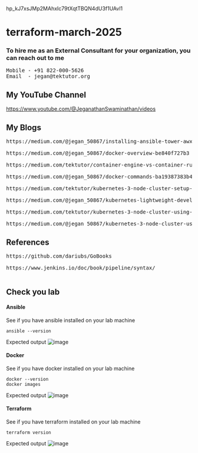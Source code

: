 hp_kJ7xsJMp2MAhxIc79tXqtTBQN4dU3f1UAvl1

# terraform-march-2025

### To hire me as an External Consultant for your organization, you can reach out to me
<pre>
Mobile - +91 822-000-5626
Email  - jegan@tektutor.org
</pre>

## My YouTube Channel
https://www.youtube.com/@JeganathanSwaminathan/videos

## My Blogs
<pre>
https://medium.com/@jegan_50867/installing-ansible-tower-awx-e46d5231357d
  
https://medium.com/@jegan_50867/docker-overview-be840f727b3

https://medium.com/tektutor/container-engine-vs-container-runtime-667a99042f3

https://medium.com/@jegan_50867/docker-commands-ba19387383b4

https://medium.com/tektutor/kubernetes-3-node-cluster-setup-50943378be41

https://medium.com/@jegan_50867/kubernetes-lightweight-developer-setup-using-rancher-k3d-a3a94e9b5eb4

https://medium.com/tektutor/kubernetes-3-node-cluster-using-k3s-with-docker-e325cc82fd50

https://medium.com/@jegan_50867/kubernetes-3-node-cluster-using-k3s-d28b2c09e2f7
</pre>


## References
<pre>
https://github.com/dariubs/GoBooks

https://www.jenkins.io/doc/book/pipeline/syntax/

</pre>

## Check you lab

#### Ansible
See if you have ansible installed on your lab machine
```
ansible --version
```

Expected output
![image](https://github.com/user-attachments/assets/96c481f2-070a-4fb4-86a7-a605cbb51678)

#### Docker
See if you have docker installed on your lab machine
```
docker --version
docker images
```

Expected output
![image](https://github.com/user-attachments/assets/97f4df5a-1ef9-4897-941b-bbb20d6c1fdd)

#### Terraform
See if you have terraform installed on your lab machine
```
terraform version
```

Expected output
![image](https://github.com/user-attachments/assets/b163d780-1349-4390-91ba-b62a30c75feb)
